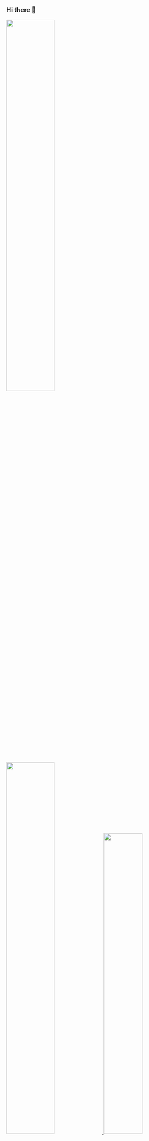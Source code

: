 ### Hi there 👋

<a href="https://github.com/anuraghazra/github-readme-stats">
  <img src="https://github-readme-stats.vercel.app/api?username=fore0919&&show_icons=true&theme=dracula&locale=kr&count_private=true" width=50% />
</a>
<a href="https://github.com/anuraghazra/github-readme-stats">
  <img src="https://github-readme-stats.vercel.app/api/top-langs/?username=fore0919&layout=compact&langs_count=8&bg_color=282a36&title_color=ff6e96&text_color=f8f8f2" width=50%/> 
</a>
<a href="https://velog.io/@fore0919">
  <img src="https://velog-readme-stats.vercel.app/api?name=fore0919&bg_color=282a36&title_color=ff6e96&text_color=f8f8f2" width=45% />
</a>
<!--
**fore0919/fore0919** is a ✨ _special_ ✨ repository because its `README.md` (this file) appears on your GitHub profile.

Here are some ideas to get you started:

- 🔭 I’m currently working on ...
- 🌱 I’m currently learning ...
- 👯 I’m looking to collaborate on ...
- 🤔 I’m looking for help with ...
- 💬 Ask me about ...
- 📫 How to reach me: ...
- 😄 Pronouns: ...
- ⚡ Fun fact: ...
-->

  
[![Anurag's GitHub stats](https://github-readme-stats.vercel.app/api?username=anuraghazra)](https://github.com/fore0919/github-readme-stats)
[![Peter's GitHub stats](https://github-readme-stats.vercel.app/api?username=fore0919)]()
[![Top Langs](https://github-readme-stats.vercel.app/api/top-langs/?username=fore0919&langs_count=10&layout=compact)](https://github.com/fore0919/github-readme-stats)
[![Velog's GitHub stats](https://velog-readme-stats.vercel.app/api?name=@fore0919)](https://velog.io/@fore0919/posts)
